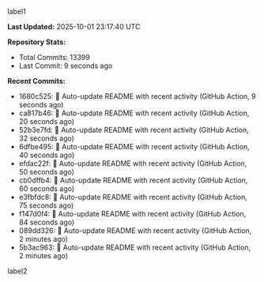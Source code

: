 
label1 
<!-- ACTIVITY_START -->
**Last Updated:** 2025-10-01 23:17:40 UTC

**Repository Stats:**
- Total Commits: 13399
- Last Commit: 9 seconds ago

**Recent Commits:**
- 1680c525: 🤖 Auto-update README with recent activity (GitHub Action, 9 seconds ago)
- ca817b46: 🤖 Auto-update README with recent activity (GitHub Action, 20 seconds ago)
- 52b3e7fd: 🤖 Auto-update README with recent activity (GitHub Action, 32 seconds ago)
- 6dfbe495: 🤖 Auto-update README with recent activity (GitHub Action, 40 seconds ago)
- efdac22f: 🤖 Auto-update README with recent activity (GitHub Action, 50 seconds ago)
- cb0dffb4: 🤖 Auto-update README with recent activity (GitHub Action, 60 seconds ago)
- e3fbfdc8: 🤖 Auto-update README with recent activity (GitHub Action, 75 seconds ago)
- f147d0f4: 🤖 Auto-update README with recent activity (GitHub Action, 84 seconds ago)
- 089dd326: 🤖 Auto-update README with recent activity (GitHub Action, 2 minutes ago)
- 5b3ac963: 🤖 Auto-update README with recent activity (GitHub Action, 2 minutes ago)
<!-- ACTIVITY_END -->

label2
